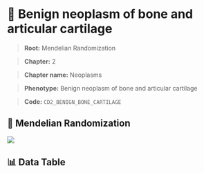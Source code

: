 # 🧪 Benign neoplasm of bone and articular cartilage

> **Root:** Mendelian Randomization

> **Chapter:** 2  

> **Chapter name:** Neoplasms

> **Phenotype:** Benign neoplasm of bone and articular cartilage  

> **Code:** `CD2_BENIGN_BONE_CARTILAGE`

## 🧬 Mendelian Randomization  

<img src="/MR/Figures/Forward/CD2_BENIGN_BONE_CARTILAGE.png"/>

## 📊 Data Table

<CsvTableMRF src="/public/MR/Data/Forward/CD2_BENIGN_BONE_CARTILAGE.csv"/>
